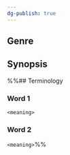 ```yaml
---
dg-publish: true
---
```

## Genre


## Synopsis



%%## Terminology

### Word 1
`<meaning>`

### Word 2
`<meaning>`%%